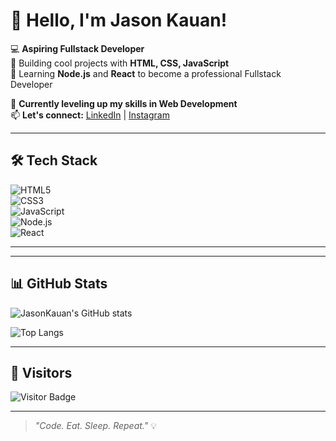 # 👋 Hello, I'm Jason Kauan!

💻 **Aspiring Fullstack Developer**  
🎯 Building cool projects with **HTML, CSS, JavaScript**  
🚀 Learning **Node.js** and **React** to become a professional Fullstack Developer  

🌱 **Currently leveling up my skills in Web Development**  
📫 **Let's connect:** [LinkedIn](https://www.linkedin.com/in/jason-soares-9bb40335a) | [Instagram](https://instagram.com/Jason.diass)  

---

## 🛠️ Tech Stack

![HTML5](https://img.shields.io/badge/HTML5-E34F26?style=for-the-badge&logo=html5&logoColor=white)  
![CSS3](https://img.shields.io/badge/CSS3-1572B6?style=for-the-badge&logo=css3&logoColor=white)  
![JavaScript](https://img.shields.io/badge/JavaScript-F7DF1E?style=for-the-badge&logo=javascript&logoColor=black)  
![Node.js](https://img.shields.io/badge/Node.js-339933?style=for-the-badge&logo=nodedotjs&logoColor=white)  
![React](https://img.shields.io/badge/React-20232A?style=for-the-badge&logo=react&logoColor=61DAFB)  

---


---

## 📊 GitHub Stats

![JasonKauan's GitHub stats](https://github-readme-stats.vercel.app/api?username=JasonKauan&show_icons=true&theme=radical)

![Top Langs](https://github-readme-stats.vercel.app/api/top-langs/?username=JasonKauan&layout=compact&theme=radical)

---

## 👀 Visitors

![Visitor Badge](https://visitor-badge.laobi.icu/badge?page_id=JasonKauan.JasonKauan)

---

> *"Code. Eat. Sleep. Repeat."* 💡
